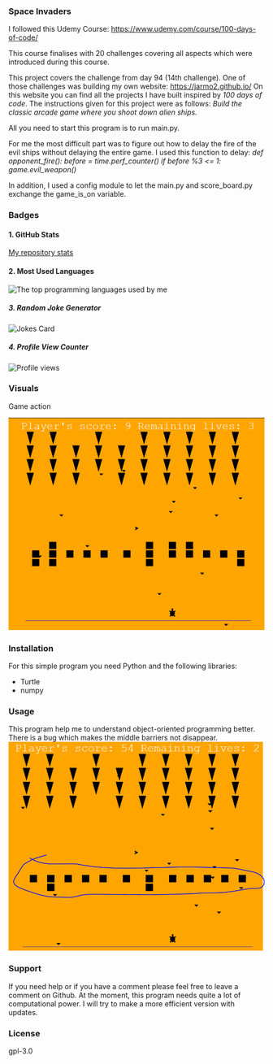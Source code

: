### Space Invaders

I followed this Udemy Course: https://www.udemy.com/course/100-days-of-code/

This course finalises with 20 challenges covering all aspects which were introduced during this course.

This project covers the challenge from day 94 (14th challenge). One of those challenges was building my own website:
https://jarmo2.github.io/ 
On this website you can find all the projects I have built inspired by _100 days of code_.
The instructions given for this project were as follows:
_Build the classic arcade game where you shoot down alien ships._

All you need to start this program is to run main.py.

For me the most difficult part was to figure out how to delay the fire of the evil ships without delaying the entire game.
I used this function to delay:
_def opponent_fire():
    before = time.perf_counter()
    if before %3 <= 1:
        game.evil_weapon()_

In addition, I used a config module to let the main.py and score_board.py exchange the game_is_on variable.


### Badges

#### 1. GitHub Stats
[My repository stats](https://github-readme-stats.vercel.app/api?username=Jarmo2&show_icons=true)
#### 2. Most Used Languages
![The top programming languages used by me](https://github-readme-stats.vercel.app/api/top-langs/?username=Jarmo2&theme=blue-green)

##### 3. Random Joke Generator
![Jokes Card](https://readme-jokes.vercel.app/api)

##### 4. Profile View Counter
![Profile views](https://komarev.com/ghpvc/?username=Jarmo2)


### Visuals

Game action

![screenshot.png](screenshot.png)



### Installation

For this simple program you need Python and the following libraries:
- Turtle
- numpy


### Usage

This program help me to understand object-oriented programming better.
There is a bug which makes the middle barriers not disappear.
![bug.png](bug.png)

### Support

If you need help or if you have a comment please feel free to leave a comment on Github.
At the moment, this program needs quite a lot of computational power. I will try to make a more efficient version with updates.

### License

gpl-3.0
